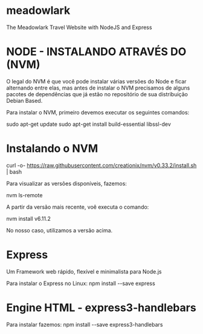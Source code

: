 # meadowlark
The Meadowlark Travel Website with NodeJS and Express

# NODE - INSTALANDO ATRAVÉS DO (NVM)

O legal do NVM é que você pode instalar várias versões do Node e ficar alternando entre elas, mas antes de instalar o NVM precisamos de alguns pacotes de dependências que já estão no repositório de sua distribuição Debian Based.

Para instalar o NVM, primeiro devemos executar os seguintes comandos:

sudo apt-get update
sudo apt-get install build-essential libssl-dev

# Instalando o NVM

curl -o- https://raw.githubusercontent.com/creationix/nvm/v0.33.2/install.sh | bash

Para visualizar as versões disponíveis, fazemos:

nvm ls-remote

A partir da versão mais recente, voê executa o comando:

nvm install v6.11.2

No nosso caso, utilizamos a versão acima.



# Express
Um Framework web rápido, flexível e minimalista para Node.js

Para instalar o Express no Linux:
npm install --save express

# Engine HTML - express3-handlebars

Para instalar fazemos:
npm install --save express3-handlebars



